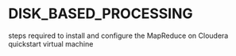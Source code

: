# DISK_BASED_PROCESSING
 steps required to install and configure the MapReduce on Cloudera quickstart virtual machine
